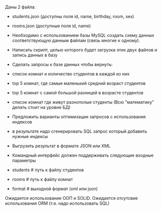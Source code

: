 Даны 2 файла:

- students.json (доступны поля id, name, birthday, room, sex)
- rooms.json (доступные поля id, name)

- Необходимо с использованием базы MySQL создать схему данных соответствующую данным файлам (связь многие к одному).

- Написать скрипт, целью которого будет загрузка этих двух файлов и запись
данных в базу

- Сделать запросы к базе данных чтобы вернуть:
- список комнат и количество студентов в каждой из них
- top 5 комнат, где самые маленький средний возраст студентов
- top 5 комнат с самой большой разницей в возрасте студентов
- список комнат где живут разнополые студенты
(Всю "математику" делать стоит на уровне БД)

- Предложить варианты оптимизации запросов с использования индексов
- в результате надо сгенерировать SQL запрос который добавить нужные индексы

- Выгрузить результат в формате JSON или XML

- Командный интерфейс должен поддерживать следующие входные параметры
- students # путь к файлу студентов
- rooms # путь к файлу комнат
- format # выходной формат (xml или json)

Ожидается использование ООП и SOLID.
Ожидается отсутсвие использования ORM (т.е. надо использовать SQL)